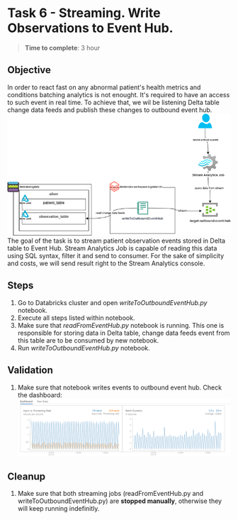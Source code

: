 

  
# Task 6 - Streaming. Write Observations to Event Hub.
> **Time to complete**: 3 hour
## Objective 
In order to react fast on any abnormal patient's health metrics and conditions batching analytics is not enought. It's required to have an access to such event in real time. To achieve that, we wil be listening Delta table change data feeds and publish these changes to outbound event hub.
![context](../../materials/images/task6-objective.png)
The goal of the task is to stream patient observation events stored in Delta table to Event Hub. Stream Analytics Job is capable of reading this data using SQL syntax, filter it and send to consumer. For the sake of simplicity and costs, we will send result right to the Stream Analytics console.

## Steps
1. Go to Databricks cluster and open *writeToOutboundEventHub.py* notebook.
2. Execute all steps listed within notebook.
3. Make sure that *readFromEventHub.py* notebook is running. This one is responsible for storing data in Delta table, change data feeds event from this table are to be consumed by new notebook.
4. Run *writeToOutboundEventHub.py* notebook.
## Validation

1. Make sure that notebook writes events to outbound event hub. Check the dashboard:
![dashboard](../../materials/images/task6%20-%20outbbound%20eventhub.png)

## Cleanup
1. Make sure that both streaming jobs (readFromEventHub.py and writeToOutboundEventHub.py) are **stopped manually**, otherwise they will keep running indefinitly.

